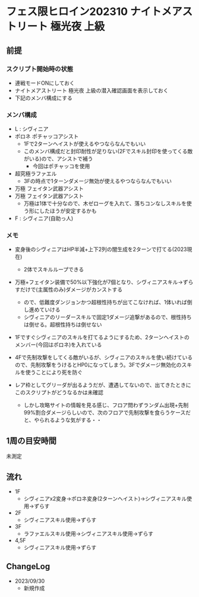 # フェス限ヒロイン202310 ナイトメアストリート 極光夜 上級

## 前提

### スクリプト開始時の状態

- 連戦モードONにしておく
- ナイトメアストリート 極光夜 上級の潜入確認画面を表示しておく
- 下記のメンバ構成にする

### メンバ構成

- L : シヴィニア
- ポロネ ポチャッコアシスト
  - 1Fで2ターンヘイストが使えるやつならなんでもいい
  - このメンバ構成だと封印耐性が足りない(2Fでスキル封印を使ってくる敵がいる)ので、アシストで補う
    - 今回はポチャッコを使用
- 超究極ラファエル
  - 3Fの時点で1ターンダメージ無効が使えるやつならなんでもいい
- 万極 フェイタン武器アシスト
- 万極 フェイタン武器アシスト
  - 万極は1体で十分なので、木ゼローグを入れて、落ちコンなしスキルを使う形にしたほうが安定するかも
- F : シヴィニア(自助っ人)

### メモ

- 変身後のシヴィニアはHP半減+上下2列の闇生成を2ターンで打てる(2023現在)
  - 2体でスキルループできる
- 万極+フェイタン装備で50%以下強化が7個となり、シヴィニアスキル→ずらすだけで(主属性のみ)ダメージがカンストする
  - ので、低難度ダンジョンかつ超根性持ちが出てこなければ、1体いれば倒し進めていける
  - シヴィニアのリーダースキルで固定1ダメージ追撃があるので、根性持ちは倒せる。超根性持ちは倒せない

- 1Fですぐシヴィニアのスキルを打てるようにするため、2ターンヘイストのメンバー(今回はポロネ)を入れている

- 4Fで先制攻撃をしてくる敵がいるが、シヴィニアのスキルを使い続けているので、先制攻撃をうけるとHP0になってしまう。3Fでダメージ無効化のスキルを使うことにより死を防ぐ

- レア枠としてグリーダが出るようだが、遭遇してないので、出てきたときにこのスクリプトがどうなるかは未確認
  - しかし攻略サイトの情報を見る感じ、フロア問わずランダム出現+先制99%割合ダメージらしいので、次のフロアで先制攻撃を食らうケースだと、やられるような気がする・・


## 1周の目安時間

未測定

## 流れ

- 1F
  - シヴィニアx2変身→ポロネ変身(2ターンヘイスト)→シヴィニアスキル使用→ずらす
- 2F
  - シヴィニアスキル使用→ずらす
- 3F
  - ラファエルスキル使用→シヴィニアスキル使用→ずらす
- 4,5F
  - シヴィニアスキル使用→ずらす

## ChangeLog

- 2023/09/30
  - 新規作成


